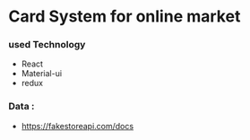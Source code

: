 # Card System for online market
### used Technology
- React
- Material-ui
- redux

### Data :
- https://fakestoreapi.com/docs

